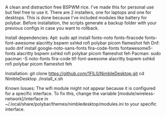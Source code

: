 A clean and distraction free BSPWM rice. I've made this for personal use but feel free to use it.
There are 2 installers, one for laptops and one for desktops. This is done because I've included modules like battery for polybar.
Before installation, the scripts generate a backup folder with your previous configs in case you want to rollback.

Install dependencies:
Apt: sudo apt install fonts-noto fonts-firacode fonts-font-awesome alacritty bspwm sxhkd rofi polybar picom flameshot feh
Dnf: sudo dnf install google-noto-sans-fonts fira-code-fonts fontawesome5-fonts alacritty bspwm sxhkd rofi polybar picom flameshot feh
Pacman: sudo pacman -S noto-fonts fira-code ttf-font-awesome alacritty bspwm sxhkd rofi polybar picom flameshot feh

Installation:
git clone https://github.com/1FIL0/NimbleDesktop.git
cd NimbleDesktop
./install_x.sh

Known Issues:
The wifi module might not appear because it is configured for a specific interface. To fix this, change the variable [module/wireless-network]/interface in ~/.local/share/polybar/themes/nimbledesktop/modules.ini to your specific interface.



